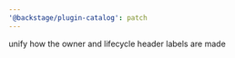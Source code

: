 ```yaml
---
'@backstage/plugin-catalog': patch
---
```


unify how the owner and lifecycle header labels are made
